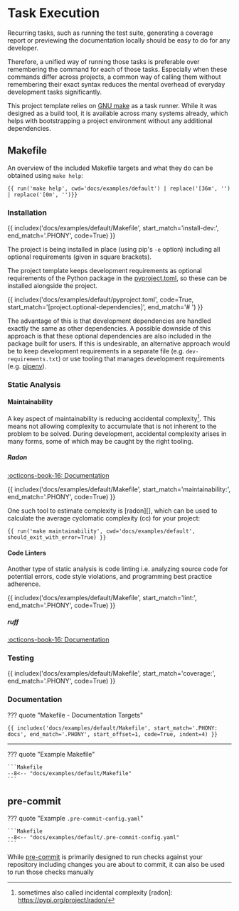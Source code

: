 # Task Execution

Recurring tasks, such as running the test suite, generating a coverage report or previewing the documentation locally should be easy to do for any developer.

Therefore, a unified way of running those tasks is preferable over remembering the command for each of those tasks. Especially when these commands  differ across projects, a common way of calling them without remembering their exact syntax reduces the mental overhead of everyday development tasks significantly.

This project template relies on [GNU make][make intro] as a task runner. While it was designed as a build tool, it is available across many systems already, which helps with bootstrapping a project environment without any additional dependencies.

[make intro]: https://www.gnu.org/software/make/manual/make.html#Introduction

## Makefile

An overview of the included Makefile targets and what they do can be obtained using `make help`:

```console
{{ run('make help', cwd='docs/examples/default') | replace('[36m', '') | replace('[0m', '')}}
```

### Installation

{{ includex('docs/examples/default/Makefile', start_match='install-dev:', end_match='.PHONY', code=True) }}

The project is being installed in place (using pip's `-e` option) including all optional requirements (given in square brackets).

The project template keeps development requirements as optional requirements of the Python package in the [pyproject.toml][], so these can be installed alongside the project.

{{ includex('docs/examples/default/pyproject.toml', code=True, start_match='[project.optional-dependencies]', end_match='# ') }}

The advantage of this is that development dependencies are handled exactly the same as other dependencies. A possible downside of this approach is that these optional dependencies are also included in the package built for users. If this is undesirable, an alternative approach would be to keep development requirements in a separate file (e.g. `dev-requirements.txt`) or use tooling that manages development requirements (e.g. [pipenv][]).

[pipenv]: https://pipenv.pypa.io/
[pyproject.toml]: {{URL_EXAMPLE_FILE}}/pyproject.toml

### Static Analysis

#### Maintainability

A key aspect of maintainability is reducing accidental complexity[^1]. This means not allowing complexity to accumulate that is not inherent to the problem to be solved. During development, accidental complexity arises in many forms, some of which may be caught by the right tooling.

##### Radon

[:octicons-book-16: Documentation][radon-docs]

[radon-docs]: https://beta.ruff.rs/docs/https://radon.readthedocs.io/

{{ includex('docs/examples/default/Makefile', start_match='maintainability:', end_match='.PHONY', code=True) }}

One such tool to estimate complexity is [radon][], which can be used to calculate the average cyclomatic complexity (cc) for your project:

```console
{{ run('make maintainability', cwd='docs/examples/default', should_exit_with_error=True) }}
```

[^1]: sometimes also called incidental complexity
[radon]: https://pypi.org/project/radon/

#### Code Linters

Another type of static analysis is code linting i.e. analyzing source code for potential errors, code style violations, and programming best practice adherence.

{{ includex('docs/examples/default/Makefile', start_match='lint:', end_match='.PHONY', code=True) }}

##### ruff

[:octicons-book-16: Documentation][ruff-docs]

[ruff-docs]: https://beta.ruff.rs/docs/

### Testing

{{ includex('docs/examples/default/Makefile', start_match='coverage:', end_match='.PHONY', code=True) }}

### Documentation

??? quote "Makefile - Documentation Targets"

    {{ includex('docs/examples/default/Makefile', start_match='.PHONY: docs', end_match='.PHONY', start_offset=1, code=True, indent=4) }}

---

??? quote "Example Makefile"

    ```Makefile
    --8<-- "docs/examples/default/Makefile"
    ```

## pre-commit

??? quote "Example `.pre-commit-config.yaml`"

    ```Makefile
    --8<-- "docs/examples/default/.pre-commit-config.yaml"
    ```

While [pre-commit][] is primarily designed to run checks against your repository including changes you are about to commit, it can also be used to run those checks manually

<!-- TODO: Add pre-commit hooks -->

[pre-commit]: https://pre-commit.com/
